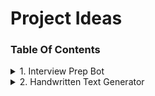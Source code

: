 # Project Ideas

### Table Of Contents

<details> 

<summary> 1. Interview Prep Bot </summary>

### [1. Interview Prep Bot](/Interview%20Prep%20Bot/Interview_Prep_BOT.md)

The Interview Prep Chatbot is an AI-powered conversational agent designed to assist job seekers in preparing for interviews by leveraging the experiences and feedback of previously hired candidates. The chatbot will provide personalized guidance, practice questions, and resources tailored to the user's desired job role, industry, and specific interview scenario.

</details>

<details> 

<summary> 2. Handwritten Text Generator </summary>

### [2. Handwritten Text Generator](/Handwritten%20Text%20Generator/Hand_Written_Text_Generator.md)

To develop an AI-powered system that can analyze handwritten notes, generate stylized text based on the user's handwriting, and create realistic-looking handwritten texts or fonts that can be used across various platforms.

</details>


